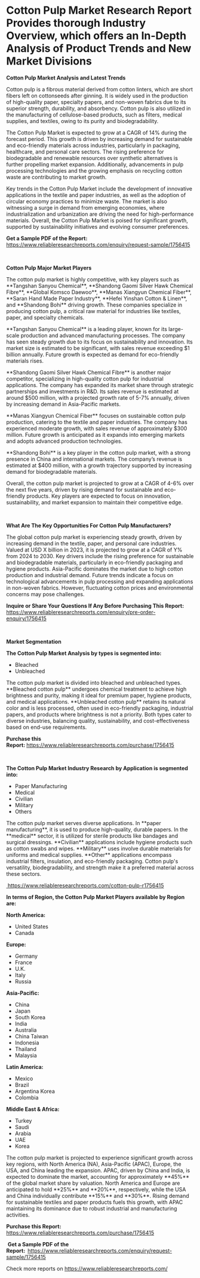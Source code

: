 <p><h1>Cotton Pulp Market Research Report Provides thorough Industry Overview, which offers an In-Depth Analysis of Product Trends and New Market Divisions</h1></p><p><strong>Cotton Pulp Market Analysis and Latest Trends</strong></p>
<p><p>Cotton pulp is a fibrous material derived from cotton linters, which are short fibers left on cottonseeds after ginning. It is widely used in the production of high-quality paper, specialty papers, and non-woven fabrics due to its superior strength, durability, and absorbency. Cotton pulp is also utilized in the manufacturing of cellulose-based products, such as filters, medical supplies, and textiles, owing to its purity and biodegradability.</p><p>The Cotton Pulp Market is expected to grow at a CAGR of 14% during the forecast period. This growth is driven by increasing demand for sustainable and eco-friendly materials across industries, particularly in packaging, healthcare, and personal care sectors. The rising preference for biodegradable and renewable resources over synthetic alternatives is further propelling market expansion. Additionally, advancements in pulp processing technologies and the growing emphasis on recycling cotton waste are contributing to market growth.</p><p>Key trends in the Cotton Pulp Market include the development of innovative applications in the textile and paper industries, as well as the adoption of circular economy practices to minimize waste. The market is also witnessing a surge in demand from emerging economies, where industrialization and urbanization are driving the need for high-performance materials. Overall, the Cotton Pulp Market is poised for significant growth, supported by sustainability initiatives and evolving consumer preferences.</p></p>
<p><strong>Get a Sample PDF of the Report:&nbsp;</strong> <a href="https://www.reliableresearchreports.com/enquiry/request-sample/1756415?utm_campaign=1581&utm_medium=2&utm_source=Github&utm_content=ia&utm_term=26012025&utm_id=cotton-pulp">https://www.reliableresearchreports.com/enquiry/request-sample/1756415</a></p>
<p>&nbsp;</p>
<p><strong>Cotton Pulp Major Market Players</strong></p>
<p><p>The cotton pulp market is highly competitive, with key players such as **Tangshan Sanyou Chemical**, **Shandong Gaomi Silver Hawk Chemical Fibre**, **Global Komsco Daewoo**, **Manas Xiangyun Chemical Fiber**, **Saran Hand Made Paper Industry**, **Hefei Yinshan Cotton & Linen**, and **Shandong Bohi** driving growth. These companies specialize in producing cotton pulp, a critical raw material for industries like textiles, paper, and specialty chemicals.</p><p>**Tangshan Sanyou Chemical** is a leading player, known for its large-scale production and advanced manufacturing processes. The company has seen steady growth due to its focus on sustainability and innovation. Its market size is estimated to be significant, with sales revenue exceeding $1 billion annually. Future growth is expected as demand for eco-friendly materials rises.</p><p>**Shandong Gaomi Silver Hawk Chemical Fibre** is another major competitor, specializing in high-quality cotton pulp for industrial applications. The company has expanded its market share through strategic partnerships and investments in R&D. Its sales revenue is estimated at around $500 million, with a projected growth rate of 5-7% annually, driven by increasing demand in Asia-Pacific markets.</p><p>**Manas Xiangyun Chemical Fiber** focuses on sustainable cotton pulp production, catering to the textile and paper industries. The company has experienced moderate growth, with sales revenue of approximately $300 million. Future growth is anticipated as it expands into emerging markets and adopts advanced production technologies.</p><p>**Shandong Bohi** is a key player in the cotton pulp market, with a strong presence in China and international markets. The company’s revenue is estimated at $400 million, with a growth trajectory supported by increasing demand for biodegradable materials.</p><p>Overall, the cotton pulp market is projected to grow at a CAGR of 4-6% over the next five years, driven by rising demand for sustainable and eco-friendly products. Key players are expected to focus on innovation, sustainability, and market expansion to maintain their competitive edge.</p></p>
<p>&nbsp;</p>
<p><strong>What Are The Key Opportunities For Cotton Pulp Manufacturers?</strong></p>
<p><p>The global cotton pulp market is experiencing steady growth, driven by increasing demand in the textile, paper, and personal care industries. Valued at USD X billion in 2023, it is projected to grow at a CAGR of Y% from 2024 to 2030. Key drivers include the rising preference for sustainable and biodegradable materials, particularly in eco-friendly packaging and hygiene products. Asia-Pacific dominates the market due to high cotton production and industrial demand. Future trends indicate a focus on technological advancements in pulp processing and expanding applications in non-woven fabrics. However, fluctuating cotton prices and environmental concerns may pose challenges.</p></p>
<p><strong>Inquire or Share Your Questions If Any Before Purchasing This Report:</strong> <a href="https://www.reliableresearchreports.com/enquiry/pre-order-enquiry/1756415?utm_campaign=1581&utm_medium=2&utm_source=Github&utm_content=ia&utm_term=26012025&utm_id=cotton-pulp">https://www.reliableresearchreports.com/enquiry/pre-order-enquiry/1756415</a></p>
<p>&nbsp;</p>
<p><strong>Market Segmentation</strong></p>
<p><strong>The Cotton Pulp Market Analysis by types is segmented into:</strong></p>
<p><ul><li>Bleached</li><li>Unbleached</li></ul></p>
<p><p>The cotton pulp market is divided into bleached and unbleached types. **Bleached cotton pulp** undergoes chemical treatment to achieve high brightness and purity, making it ideal for premium paper, hygiene products, and medical applications. **Unbleached cotton pulp** retains its natural color and is less processed, often used in eco-friendly packaging, industrial papers, and products where brightness is not a priority. Both types cater to diverse industries, balancing quality, sustainability, and cost-effectiveness based on end-use requirements.</p></p>
<p><strong>Purchase this Report:&nbsp;</strong><a href="https://www.reliableresearchreports.com/purchase/1756415?utm_campaign=1581&utm_medium=2&utm_source=Github&utm_content=ia&utm_term=26012025&utm_id=cotton-pulp">https://www.reliableresearchreports.com/purchase/1756415</a></p>
<p>&nbsp;</p>
<p><strong>The Cotton Pulp Market Industry Research by Application is segmented into:</strong></p>
<p><ul><li>Paper Manufacturing</li><li>Medical</li><li>Civilian</li><li>Military</li><li>Others</li></ul></p>
<p><p>The cotton pulp market serves diverse applications. In **paper manufacturing**, it is used to produce high-quality, durable papers. In the **medical** sector, it is utilized for sterile products like bandages and surgical dressings. **Civilian** applications include hygiene products such as cotton swabs and wipes. **Military** uses involve durable materials for uniforms and medical supplies. **Other** applications encompass industrial filters, insulation, and eco-friendly packaging. Cotton pulp's versatility, biodegradability, and strength make it a preferred material across these sectors.</p></p>
<p><a href="https://www.reliableresearchreports.com/cotton-pulp-r1756415?utm_campaign=1581&utm_medium=2&utm_source=Github&utm_content=ia&utm_term=26012025&utm_id=cotton-pulp">&nbsp;https://www.reliableresearchreports.com/cotton-pulp-r1756415</a></p>
<p><strong>In terms of Region, the Cotton Pulp Market Players available by Region are:</strong></p>
<p>
    <p> <strong> North America: </strong>
        <ul>
            <li>United States</li>
            <li>Canada</li>
        </ul>
        </p> 
    <p> <strong> Europe: </strong>
        <ul>
            <li>Germany</li>
            <li>France</li>
            <li>U.K.</li>
            <li>Italy</li>
            <li>Russia</li>
        </ul>
        </p> 
    <p> <strong> Asia-Pacific: </strong>
        <ul>
            <li>China</li>
            <li>Japan</li>
            <li>South Korea</li>
            <li>India</li>
            <li>Australia</li>
            <li>China Taiwan</li>
            <li>Indonesia</li>
            <li>Thailand</li>
            <li>Malaysia</li>
        </ul>
        </p> 
    <p> <strong> Latin America: </strong>
        <ul>
            <li>Mexico</li>
            <li>Brazil</li>
            <li>Argentina Korea</li>
            <li>Colombia</li>
        </ul>
        </p> 
    <p> <strong> Middle East & Africa: </strong>
        <ul>
            <li>Turkey</li>
            <li>Saudi</li>
            <li>Arabia</li>
            <li>UAE</li>
            <li>Korea</li>
        </ul>
    </p>
    </p>
<p><p>The cotton pulp market is projected to experience significant growth across key regions, with North America (NA), Asia-Pacific (APAC), Europe, the USA, and China leading the expansion. APAC, driven by China and India, is expected to dominate the market, accounting for approximately **45%** of the global market share by valuation. North America and Europe are anticipated to hold **25%** and **20%**, respectively, while the USA and China individually contribute **15%** and **30%**. Rising demand for sustainable textiles and paper products fuels this growth, with APAC maintaining its dominance due to robust industrial and manufacturing activities.</p></p>
<p><strong>Purchase this Report: </strong><a href="https://www.reliableresearchreports.com/purchase/1756415?utm_campaign=1581&utm_medium=2&utm_source=Github&utm_content=ia&utm_term=26012025&utm_id=cotton-pulp">https://www.reliableresearchreports.com/purchase/1756415</a></p>
<p>&nbsp;<strong>Get a Sample PDF of the Report:&nbsp;&nbsp;</strong><a href="https://www.reliableresearchreports.com/enquiry/request-sample/1756415?utm_campaign=1581&utm_medium=2&utm_source=Github&utm_content=ia&utm_term=26012025&utm_id=cotton-pulp">https://www.reliableresearchreports.com/enquiry/request-sample/1756415</a></p>
<p><strong></strong></p>
<p>Check more reports on <a href="https://www.reliableresearchreports.com/?utm_campaign=1581&utm_medium=2&utm_source=Github&utm_content=ia&utm_term=26012025&utm_id=cotton-pulp">https://www.reliableresearchreports.com/</a></p>